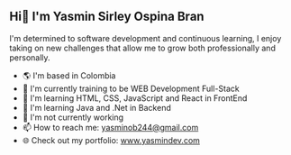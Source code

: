 ## Hi👋 I'm Yasmin Sirley Ospina Bran 

I'm determined to software development and continuous learning, I enjoy taking on new challenges that allow me to grow both professionally and personally.

- 🌎 I'm based in Colombia
- 🌱 I'm currently training to be WEB Development Full-Stack
- 🧠 I'm learning HTML, CSS, JavaScript and React in FrontEnd
- 🧠 I'm learning Java and .Net in Backend
- 🔭 I'm not currently working 
- 📫 How to reach me: yasminob244@gmail.com
- 🌐 Check out my portfolio: www.yasmindev.com 

